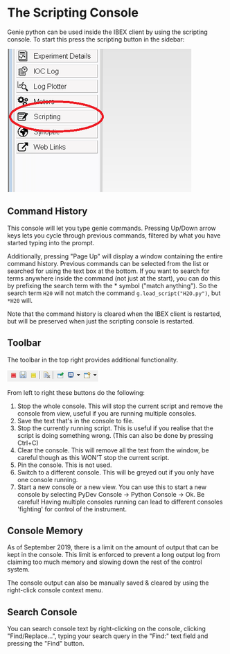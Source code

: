 # The Scripting Console

Genie python can be used inside the IBEX client by using the scripting console. To start this press the scripting button in the sidebar:

![Toolbar](OpenTheScriptingPerspective.png)

## Command History

This console will let you type genie commands. Pressing Up/Down arrow keys lets you cycle through previous commands, filtered by what you have started typing into the prompt.

Additionally, pressing "Page Up" will display a window containing the entire command history. Previous commands can be selected from the list or searched for using the text box at the bottom. If you want to search for terms anywhere inside the command (not just at the start), you can do this by prefixing the search term with the * symbol ("match anything"). So the search term `H20` will not match the command `g.load_script("H2O.py")`, but `*H20` will.

Note that the command history is cleared when the IBEX client is restarted, but will be preserved when just the scripting console is restarted.

## Toolbar

The toolbar in the top right provides additional functionality.

![Toolbar](TheScriptingPerspectiveToolbar.png)

From left to right these buttons do the following:

1. Stop the whole console. This will stop the current script and remove the console from view, useful if you are running multiple consoles.
1. Save the text that's in the console to file.
1. Stop the currently running script. This is useful if you realise that the script is doing something wrong. (This can also be done by pressing Ctrl+C)
1. Clear the console. This will remove all the text from the window, be careful though as this WON'T stop the current script.
1. Pin the console. This is not used.
1. Switch to a different console. This will be greyed out if you only have one console running.
1. Start a new console or a new view. You can use this to start a new console by selecting PyDev Console -> Python Console -> Ok. Be careful! Having multiple consoles running can lead to different consoles 'fighting' for control of the instrument.

## Console Memory

As of September 2019, there is a limit on the amount of output that can be kept in the console. This limit is enforced to prevent a long output log from claiming too much memory and slowing down the rest of the control system. 

The console output can also be manually saved & cleared by using the right-click console context menu.

## Search Console

You can search console text by right-clicking on the console, clicking "Find/Replace...", typing your search query in the "Find:" text field and pressing the "Find" button.